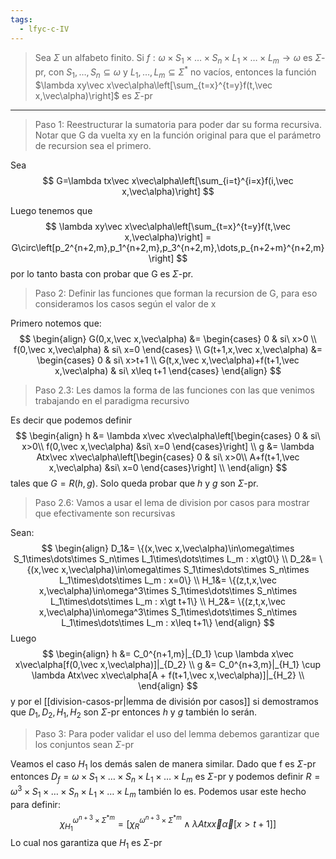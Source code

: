 ```yaml
---
tags:
  - lfyc-c-IV
---
```

> Sea $\Sigma$ un alfabeto finito. Si $f:\omega\times S_1\times\dots\times S_n\times L_1\times\dots\times L_m\to\omega$ es $\Sigma$-pr, con $S_1,\dots,S_n\subseteq\omega$ y $L_1,\dots,L_m\subseteq\Sigma^*$ no vacíos, entonces la función $\lambda xy\vec x\vec\alpha\left[\sum_{t=x}^{t=y}f(t,\vec x,\vec\alpha)\right]$ es $\Sigma$-pr

---
> Paso 1: Reestructurar la sumatoria para poder dar su forma recursiva. Notar que G da vuelta xy en la función original para que el parámetro de recursion sea el primero.

Sea 
$$
G=\lambda tx\vec x\vec\alpha\left[\sum_{i=t}^{i=x}f(i,\vec x,\vec\alpha)\right]
$$

Luego tenemos que 
$$
\lambda xy\vec x\vec\alpha\left[\sum_{t=x}^{t=y}f(t,\vec x,\vec\alpha)\right] = 
G\circ\left[p_2^{n+2,m},p_1^{n+2,m},p_3^{n+2,m},\dots,p_{n+2+m}^{n+2,m}\right]
$$
por lo tanto basta con probar que G es $\Sigma$-pr.
> Paso 2: Definir las funciones que forman la recursion de G, para eso consideramos los casos según el valor de x

Primero notemos que:
$$
\begin{align}
G(0,x,\vec x,\vec\alpha) &= \begin{cases}
	0 & si\ x>0 \\
	f(0,\vec x,\vec\alpha) & si\ x=0
\end{cases} \\
G(t+1,x,\vec x,\vec\alpha) &= \begin{cases}
	0 & si\ x>t+1 \\
	G(t,x,\vec x,\vec\alpha)+f(t+1,\vec x,\vec\alpha) & si\ x\leq t+1
\end{cases}
\end{align}
$$
> Paso 2.3: Les damos la forma de las funciones con las que venimos trabajando en el paradigma recursivo

Es decir que podemos definir
$$
\begin{align}
	h &= \lambda x\vec x\vec\alpha\left[\begin{cases}
		0 & si\ x>0\\
		f(0,\vec x,\vec\alpha) &si\ x=0
	\end{cases}\right] \\
	g &= \lambda Atx\vec x\vec\alpha\left[\begin{cases}
		0 & si\ x>0\\
		A+f(t+1,\vec x,\vec\alpha) &si\ x=0
	\end{cases}\right] \\
\end{align}
$$
tales que $G=R(h,g)$. Solo queda probar que $h$ y $g$ son $\Sigma$-pr.
> Paso 2.6: Vamos a usar el lema de division por casos para mostrar que efectivamente son recursivas

Sean:
$$
\begin{align}
D_1&= \{(x,\vec x,\vec\alpha)\in\omega\times S_1\times\dots\times S_n\times L_1\times\dots\times L_m
: x\gt0\} \\
D_2&= \{(x,\vec x,\vec\alpha)\in\omega\times S_1\times\dots\times S_n\times L_1\times\dots\times L_m
: x=0\} \\
H_1&= \{(z,t,x,\vec x,\vec\alpha)\in\omega^3\times S_1\times\dots\times S_n\times L_1\times\dots\times L_m
: x\gt t+1\} \\
H_2&= \{(z,t,x,\vec x,\vec\alpha)\in\omega^3\times S_1\times\dots\times S_n\times L_1\times\dots\times L_m
: x\leq t+1\}
\end{align}
$$
Luego
$$
\begin{align}
	h &= 
		C_0^{n+1,m}|_{D_1} \cup 
		\lambda x\vec x\vec\alpha[f(0,\vec x,\vec\alpha)]|_{D_2} \\
	g &= 
		C_0^{n+3,m}|_{H_1} \cup 
		\lambda Atx\vec x\vec\alpha[A + f(t+1,\vec x,\vec\alpha)]|_{H_2} \\
\end{align}
$$
y por el [[division-casos-pr|lemma de división por casos]] si demostramos que $D_1,D_2,H_1,H_2$ son $\Sigma$-pr entonces $h$ y $g$ también lo serán. 
> Paso 3: Para poder validar el uso del lemma debemos garantizar que los conjuntos sean $\Sigma$-pr
>

Veamos el caso $H_1$ los demás salen de manera similar.
Dado que f es $\Sigma$-pr entonces $D_f=\omega\times S_1\times\dots\times S_n\times L_1\times\dots\times L_m$ es $\Sigma$-pr y podemos definir $R=\omega^3\times S_1\times\dots\times S_n\times L_1\times\dots\times L_m$ también lo es. 
Podemos usar este hecho para definir:
$$
\chi^{\omega^{n+3}\times\Sigma^{*m}}_{H_1} = \left[
	\chi^{\omega^{n+3}\times\Sigma^{*m}}_R \land 
	\lambda Atx\vec x\vec\alpha[ x\gt t+1 ]
\right]
$$
Lo cual nos garantiza que $H_1$ es $\Sigma$-pr